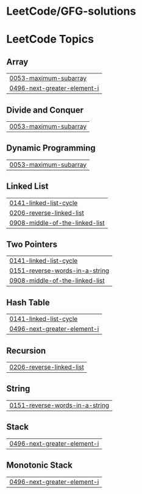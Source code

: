 # LeetCode/GFG-solutions

<!---LeetCode Topics Start-->
# LeetCode Topics
## Array
|  |
| ------- |
| [0053-maximum-subarray](https://github.com/chinmay171/leetcode-solutions/tree/master/0053-maximum-subarray) |
| [0496-next-greater-element-i](https://github.com/chinmay171/leetcode-solutions/tree/master/0496-next-greater-element-i) |
## Divide and Conquer
|  |
| ------- |
| [0053-maximum-subarray](https://github.com/chinmay171/leetcode-solutions/tree/master/0053-maximum-subarray) |
## Dynamic Programming
|  |
| ------- |
| [0053-maximum-subarray](https://github.com/chinmay171/leetcode-solutions/tree/master/0053-maximum-subarray) |
## Linked List
|  |
| ------- |
| [0141-linked-list-cycle](https://github.com/chinmay171/leetcode-solutions/tree/master/0141-linked-list-cycle) |
| [0206-reverse-linked-list](https://github.com/chinmay171/leetcode-solutions/tree/master/0206-reverse-linked-list) |
| [0908-middle-of-the-linked-list](https://github.com/chinmay171/leetcode-solutions/tree/master/0908-middle-of-the-linked-list) |
## Two Pointers
|  |
| ------- |
| [0141-linked-list-cycle](https://github.com/chinmay171/leetcode-solutions/tree/master/0141-linked-list-cycle) |
| [0151-reverse-words-in-a-string](https://github.com/chinmay171/leetcode-solutions/tree/master/0151-reverse-words-in-a-string) |
| [0908-middle-of-the-linked-list](https://github.com/chinmay171/leetcode-solutions/tree/master/0908-middle-of-the-linked-list) |
## Hash Table
|  |
| ------- |
| [0141-linked-list-cycle](https://github.com/chinmay171/leetcode-solutions/tree/master/0141-linked-list-cycle) |
| [0496-next-greater-element-i](https://github.com/chinmay171/leetcode-solutions/tree/master/0496-next-greater-element-i) |
## Recursion
|  |
| ------- |
| [0206-reverse-linked-list](https://github.com/chinmay171/leetcode-solutions/tree/master/0206-reverse-linked-list) |
## String
|  |
| ------- |
| [0151-reverse-words-in-a-string](https://github.com/chinmay171/leetcode-solutions/tree/master/0151-reverse-words-in-a-string) |
## Stack
|  |
| ------- |
| [0496-next-greater-element-i](https://github.com/chinmay171/leetcode-solutions/tree/master/0496-next-greater-element-i) |
## Monotonic Stack
|  |
| ------- |
| [0496-next-greater-element-i](https://github.com/chinmay171/leetcode-solutions/tree/master/0496-next-greater-element-i) |
<!---LeetCode Topics End-->